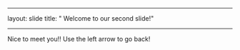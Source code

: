 _ _ _ 
layout: slide
title: " Welcome to our second slide!"
_ _ _
Nice to meet you!!
Use the left arrow to go back!
